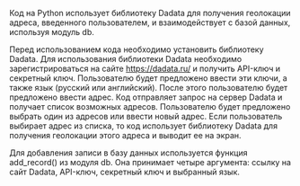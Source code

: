 Код на Python использует библиотеку Dadata для получения геолокации адреса, введенного пользователем, и взаимодействует с базой данных, используя модуль db. 

Перед использованием кода необходимо установить библиотеку Dadata. 
Для использования библиотеки Dadata необходимо зарегистрироваться на сайте https://dadata.ru/ и получить API-ключ и секретный ключ. 
Пользователю будет предложено ввести эти ключи, а также язык (русский или английский). После этого пользователю будет предложено ввести адрес. Код отправляет запрос на сервер Dadata и получает список возможных адресов. Пользователю будет предложено выбрать один из адресов или ввести новый адрес. Если пользователь выбирает адрес из списка, то код использует библиотеку Dadata для получения геолокации этого адреса и выводит ее на экран. 

Для добавления записи в базу данных используется функция add_record() из модуля db. Она принимает четыре аргумента: ссылку на сайт Dadata, API-ключ, секретный ключ и выбранный язык.
